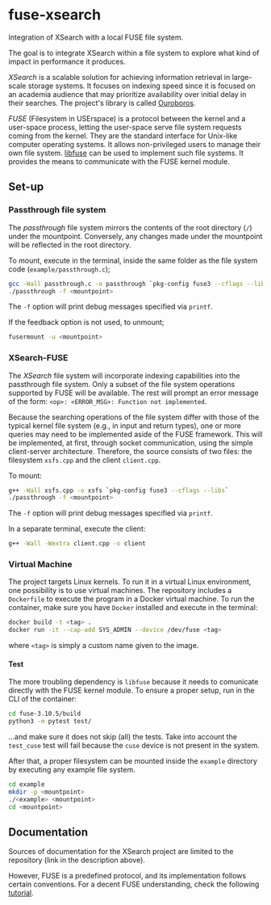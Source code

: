 # fuse-xsearch

Integration of XSearch with a local FUSE file system.

The goal is to integrate XSearch within a file system to explore what kind of impact in performance it produces.

_XSearch_ is a scalable solution for achieving information retrieval in large-scale storage systems.
It focuses on indexing speed since it is focused on an academia audience that may prioritize availability over initial delay in their searches.
The project's library is called [Ouroboros](https://gitlab.com/xsearch/ouroboroslib).

_FUSE_ (Filesystem in USErspace) is a protocol between the kernel and a user-space process,
letting the user-space serve file system requests coming from the kernel.
They are the standard interface for Unix-like computer operating systems.
It allows non-privileged users to manage their own file system.
[libfuse](https://github.com/libfuse/libfuse) can be used to implement such file systems.
It provides the means to communicate with the FUSE kernel module.

## Set-up

### Passthrough file system

The _passthrough_ file system mirrors the contents of the root directory (`/`) under the mountpoint. Conversely, any changes made under the mountpoint will be reflected in the root directory.

To mount, execute in the terminal, inside the same folder as the file system code (`example/passthrough.c`);

```bash
gcc -Wall passthrough.c -o passthrough `pkg-config fuse3 --cflags --libs`
./passthrough -f <mountpoint>
```

The `-f` option will print debug messages specified via `printf`.

If the feedback option is not used, to unmount;

```bash
fusermount -u <mountpoint>
```

### XSearch-FUSE

The _XSearch_ file system will incorporate indexing capabilities into the passthrough file system. Only a subset of the file system operations supported by FUSE will be available. The rest will prompt an error message of the form: `<op>: <ERROR_MSG>: Function not implemented`.

Because the searching operations of the file system differ with those of the typical kernel file system (e.g., in input and return types), one or more queries may need to be implemented aside of the FUSE framework. This will be implemented, at first, through socket communication, using the simple client-server architecture. Therefore, the source consists of two files: the filesystem `xsfs.cpp` and the client `client.cpp`.

To mount:

```bash
g++ -Wall xsfs.cpp -o xsfs `pkg-config fuse3 --cflags --libs`
./passthrough -f <mountpoint>
```

The `-f` option will print debug messages specified via `printf`.

In a separate terminal, execute the client:

```bash
g++ -Wall -Wextra client.cpp -o client
```

### Virtual Machine

The project targets Linux kernels. To run it in a virtual Linux environment, one possibility is to use virtual machines.
The repository includes a `Dockerfile` to execute the program in a Docker virtual machine.
To run the container, make sure you have `Docker` installed and execute in the terminal:

```bash
docker build -t <tag> .
docker run -it --cap-add SYS_ADMIN --device /dev/fuse <tag>
```

where `<tag>` is simply a custom name given to the image.

#### Test

The more troubling dependency is `libfuse` because it needs to comunicate directly with the FUSE kernel module. 
To ensure a proper setup, run in the CLI of the container:

```bash
cd fuse-3.10.5/build
python3 -m pytest test/
```

...and make sure it does not skip (all) the tests. Take into account the `test_cuse` test will fail because the `cuse` device is not present in the system.

After that, a proper filesystem can be mounted inside the `example` directory by executing any example file system.

```bash
cd example
mkdir -p <mountpoint>
./<example> <mountpoint>
cd <mountpoint>
```

## Documentation

Sources of documentation for the XSearch project are limited to the repository (link in the description above).

However, FUSE is a predefined protocol, and its implementation follows certain conventions. For a decent FUSE understanding, check the following [tutorial](https://www.cs.nmsu.edu/~pfeiffer/fuse-tutorial/html/index.html).